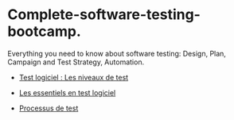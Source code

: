 # Complete-software-testing-bootcamp.
Everything you need to know about software testing: Design, Plan, Campaign and Test Strategy, Automation.

- [Test logiciel : Les niveaux de test](https://github.com/kboisseleau/complete-software-testing-bootcamp/blob/main/les-niveau-de-test/niveau-de-test.md)


- [Les essentiels en test logiciel](https://github.com/kboisseleau/complete-software-testing-bootcamp/blob/main/les-essentiels-en-test-logiciel/les-essentiels-en-test-logiciel.md)

- [Processus de test](https://github.com/kboisseleau/complete-software-testing-bootcamp/blob/main/processus-de-test/processus-de-test.md)